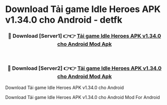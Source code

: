 # Download Tải game Idle Heroes APK v1.34.0 cho Android - detfk


<div align="center">
<h3>🔴 Download [Server1] 👉👉 <a href="https://apk-comot.site?title=Tải_game_Idle_Heroes_APK_v1.34.0_cho_Android">Tải game Idle Heroes APK v1.34.0 cho Android Mod Apk</a></h3><br>
<h3>🔴 Download [Server2] 👉👉 <a href="https://apk-comot.site?title=Tải_game_Idle_Heroes_APK_v1.34.0_cho_Android">Tải game Idle Heroes APK v1.34.0 cho Android Mod Apk</a></h3>
</div>



Download Tải game Idle Heroes APK v1.34.0 cho Android 

Download Tải game Idle Heroes APK v1.34.0 cho Android Mod For Android